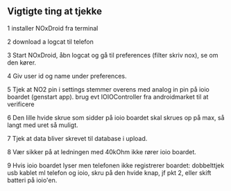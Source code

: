 ## Vigtigte ting at tjekke ##

1 installer NOxDroid fra terminal

2 download a logcat til telefon

3 Start NOxDroid, åbn logcat og gå til preferences (filter skriv nox), se om den kører.

4 Giv user id og name under preferences.

5 Tjek at NO2 pin i settings stemmer overens med analog in pin på ioio boardet (genstart app).
brug evt IOIOController fra androidmarket til at verificere

6 Den lille hvide skrue som sidder på ioio boardet skal skrues op på max, så langt med uret så muligt.

7 Tjek at data bliver skrevet til database i upload.

8 Vær sikker på at ledningen med 40kOhm ikke rører ioio boardet.

9 Hvis ioio boardet lyser men telefonen ikke registrerer boardet: dobbelttjek usb kablet ml telefon og ioio, skru på den hvide knap, jf pkt 2, eller skift batteri på ioio'en.